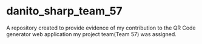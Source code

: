 # danito_sharp_team_57
A repository created to provide evidence of my contribution to the QR Code generator web application my project team(Team 57) was assigned.
